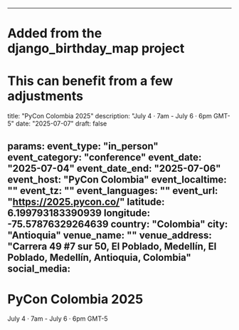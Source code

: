 
---
# Added from the django_birthday_map project
# This can benefit from a few adjustments
title: "PyCon Colombia 2025"
description: "July 4 · 7am - July 6 · 6pm GMT-5"
date: "2025-07-07"
draft: false

params:
  event_type: "in_person"
  event_category: "conference"
  event_date: "2025-07-04"
  event_date_end: "2025-07-06"
  event_host: "PyCon Colombia"
  event_localtime: ""
  event_tz: ""
  event_languages: ""
  event_url: "https://2025.pycon.co/"
  latitude: 6.199793183390939
  longitude: -75.57876329264639
  country: "Colombia"
  city: "Antioquia"
  venue_name: ""
  venue_address: "Carrera 49 #7 sur 50, El Poblado, Medellín, El Poblado, Medellín, Antioquia, Colombia"
  social_media:
---

# PyCon Colombia 2025

July 4 · 7am - July 6 · 6pm GMT-5
